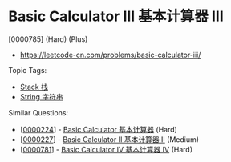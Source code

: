# Basic Calculator III 基本计算器 III

[0000785] (Hard) (Plus)

- https://leetcode-cn.com/problems/basic-calculator-iii/

Topic Tags:

- [Stack 栈](https://leetcode-cn.com/tag/stack/)
- [String 字符串](https://leetcode-cn.com/tag/string/)

Similar Questions:

- [[0000224](https://leetcode-cn.com/problems/basic-calculator/)] - [Basic Calculator 基本计算器](./0000224.basic-calculator.md) (Hard)
- [[0000227](https://leetcode-cn.com/problems/basic-calculator-ii/)] - [Basic Calculator II 基本计算器 II](./0000227.basic-calculator-ii.md) (Medium)
- [[0000781](https://leetcode-cn.com/problems/basic-calculator-iv/)] - [Basic Calculator IV 基本计算器 IV](./0000781.basic-calculator-iv.md) (Hard)
